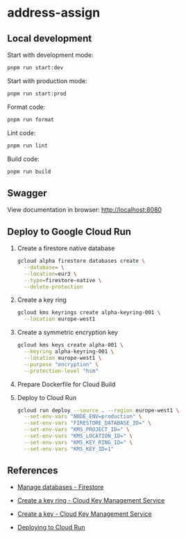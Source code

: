 # address-assign

## Local development

Start with development mode:

```bash
pnpm run start:dev
```

Start with production mode:

```bash
pnpm run start:prod
```

Format code:

```bash
pnpm run format
```

Lint code:

```bash
pnpm run lint
```

Build code:

```bash
pnpm run build
```

## Swagger

View documentation in browser: <http://localhost:8080>

## Deploy to Google Cloud Run

1. Create a firestore native database

   ```bash
   gcloud alpha firestore databases create \
     --database= \
     --location=eur3 \
     --type=firestore-native \
     --delete-protection
   ```

2. Create a key ring

   ```bash
   gcloud kms keyrings create alpha-keyring-001 \
     --location europe-west1
   ```

3. Create a symmetric encryption key

   ```bash
   gcloud kms keys create alpha-001 \
     --keyring alpha-keyring-001 \
     --location europe-west1 \
     --purpose "encryption" \
     --protection-level "hsm"
   ```

4. Prepare Dockerfile for Cloud Build

5. Deploy to Cloud Run

   ```bash
   gcloud run deploy --source . --region europe-west1 \
     --set-env-vars "NODE_ENV=production" \
     --set-env-vars "FIRESTORE_DATABASE_ID=" \
     --set-env-vars "KMS_PROJECT_ID=" \
     --set-env-vars "KMS_LOCATION_ID=" \
     --set-env-vars "KMS_KEY_RING_ID=" \
     --set-env-vars "KMS_KEY_ID=1"
   ```

## References

- [Manage databases - Firestore](https://cloud.google.com/firestore/docs/manage-databases)

- [Create a key ring - Cloud Key Management Service](https://cloud.google.com/kms/docs/create-key-ring#kms-create-key-ring-gcloud)

- [Create a key - Cloud Key Management Service](https://cloud.google.com/kms/docs/create-key)

- [Deploying to Cloud Run](https://cloud.google.com/run/docs/deploying)

